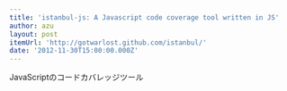 ```yaml
---
title: 'istanbul-js: A Javascript code coverage tool written in JS'
author: azu
layout: post
itemUrl: 'http://gotwarlost.github.com/istanbul/'
date: '2012-11-30T15:00:00.000Z'
---
```

JavaScriptのコードカバレッジツール
